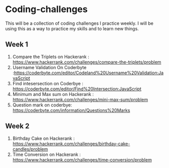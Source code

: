 # Coding-challenges
This will be a collection of coding challenges I practice weekly. I will be using this as a way to practice my skills and to learn new things.

## Week 1
1. Compare the Triplets on Hackerank : https://www.hackerrank.com/challenges/compare-the-triplets/problem
2. Username Validation On Coderbyte  :https://coderbyte.com/editor/Codeland%20Username%20Validation:JavaScript
3. Find intesersection on Coderbye : https://coderbyte.com/editor/Find%20Intersection:JavaScript
4. Minimum and Max sum on Hackerank : https://www.hackerrank.com/challenges/mini-max-sum/problem
5. Question mark on coderbye: https://coderbyte.com/information/Questions%20Marks

## Week 2

1. Birthday Cake on Hackerank : https://www.hackerrank.com/challenges/birthday-cake-candles/problem
2. Time Conversion on Hackerank : https://www.hackerrank.com/challenges/time-conversion/problem
